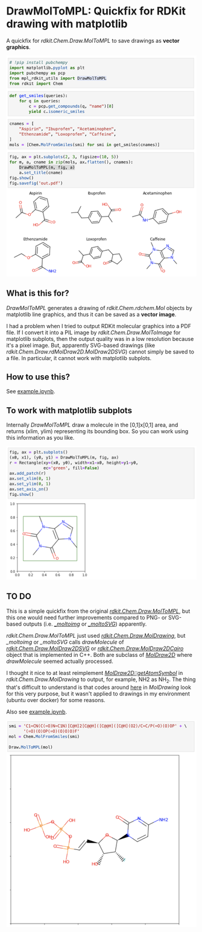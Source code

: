 # DrawMolToMPL: Quickfix for RDKit drawing with matplotlib

A quickfix for *rdkit.Chem.Draw.MolToMPL* to save drawings as **vector graphics**.

<img src="images/example.png" width="600">


## What is this for?

*DrawMolToMPL* generates a drawing of *rdkit.Chem.rdchem.Mol* objects by matplotlib line graphics, and thus it can be saved as a **vector image**.

I had a problem when I tried to output RDKit molecular graphics into a PDF file. If I convert it into a PIL image by *rdkit.Chem.Draw.MolToImage* for matplotlib subplots, then the output quality was in a low resolution because it's a pixel image. But, apparently SVG-based drawings (like *rdkit.Chem.Draw.rdMolDraw2D.MolDraw2DSVG*) cannot simply be saved to a file. In particular, it cannot work with matplotlib subplots. 

## How to use this?

See [example.ipynb](example.ipynb).

## To work with matplotlib subplots

Internally *DrawMolToMPL* draw a molecule in the [0,1]x[0,1] area, and returns (xlim, ylim) representing its bounding box. So you can work using this information as you like.

<img src="images/output.png" width="600">

## TO DO

This is a simple quickfix from the original [*rdkit.Chem.Draw.MolToMPL*](https://github.com/rdkit/rdkit/blob/58e6743df02c004b5c719c044a2641d719a2e7df/rdkit/Chem/Draw/__init__.py#L331), but this one would need further improvements compared to PNG- or SVG-based outputs (i.e. [*_moltoimg*](https://github.com/rdkit/rdkit/blob/58e6743df02c004b5c719c044a2641d719a2e7df/rdkit/Chem/Draw/__init__.py#L447) or [*_moltoSVG*](https://github.com/rdkit/rdkit/blob/58e6743df02c004b5c719c044a2641d719a2e7df/rdkit/Chem/Draw/__init__.py#L490)) apparently.

*rdkit.Chem.Draw.MolToMPL* just used [*rdkit.Chem.Draw.MolDrawing*](https://github.com/rdkit/rdkit/blob/58e6743df02c004b5c719c044a2641d719a2e7df/rdkit/Chem/Draw/MolDrawing.py#L77), but *_moltoimg* or *_moltoSVG* calls *drawMolecule* of [*rdkit.Chem.Draw.MolDraw2DSVG*](https://github.com/rdkit/rdkit/blob/69b143edd059612c2f28ad898fa2d87dc1525e6f/Code/GraphMol/MolDraw2D/MolDraw2DSVG.cpp) or [*rdkit.Chem.Draw.MolDraw2DCairo*](https://github.com/rdkit/rdkit/blob/69b143edd059612c2f28ad898fa2d87dc1525e6f/Code/GraphMol/MolDraw2D/MolDraw2DCairo.cpp) object that is implemented in C++. Both are subclass of [*MolDraw2D*](https://github.com/rdkit/rdkit/blob/69b143edd059612c2f28ad898fa2d87dc1525e6f/Code/GraphMol/MolDraw2D/MolDraw2D.cpp) where *drawMolecule* seemed actually processed.

I thought it nice to at least reimplement [*MolDraw2D::getAtomSymbol*](https://github.com/rdkit/rdkit/blob/69b143edd059612c2f28ad898fa2d87dc1525e6f/Code/GraphMol/MolDraw2D/MolDraw2D.cpp#L3991) in *rdkit.Chem.Draw.MolDrawing* to output, for example, NH2 as NH<sub>2</sub>. The thing that's difficult to understand is that codes around [here](https://github.com/rdkit/rdkit/blob/58e6743df02c004b5c719c044a2641d719a2e7df/rdkit/Chem/Draw/MolDrawing.py#L412) in *MolDrawing* look for this very purpose, but it wasn't applied to drawings in my environment (ubuntu over docker) for some reasons. 

Also see [example.ipynb](example.ipynb).

<img src="images/MolToMPL.png" width="600">

